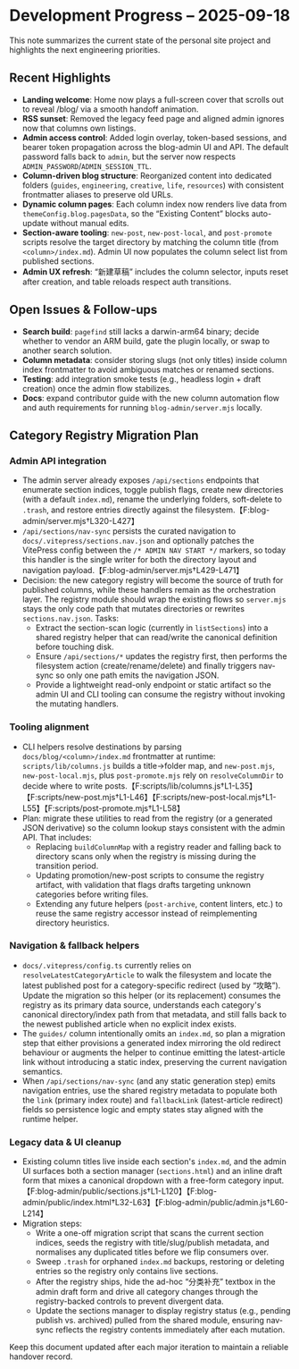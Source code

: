 # Development Progress – 2025-09-18

This note summarizes the current state of the personal site project and highlights the next engineering priorities.

## Recent Highlights
- **Landing welcome**: Home now plays a full-screen cover that scrolls out to reveal /blog/ via a smooth handoff animation.
- **RSS sunset**: Removed the legacy feed page and aligned admin ignores now that columns own listings.
- **Admin access control**: Added login overlay, token-based sessions, and bearer token propagation across the blog-admin UI and API. The default password falls back to `admin`, but the server now respects `ADMIN_PASSWORD`/`ADMIN_SESSION_TTL`.
- **Column-driven blog structure**: Reorganized content into dedicated folders (`guides`, `engineering`, `creative`, `life`, `resources`) with consistent frontmatter aliases to preserve old URLs.
- **Dynamic column pages**: Each column index now renders live data from `themeConfig.blog.pagesData`, so the “Existing Content” blocks auto-update without manual edits.
- **Section-aware tooling**: `new-post`, `new-post-local`, and `post-promote` scripts resolve the target directory by matching the column title (from `<column>/index.md`). Admin UI now populates the column select list from published sections.
- **Admin UX refresh**: “新建草稿” includes the column selector, inputs reset after creation, and table reloads respect auth transitions.

## Open Issues & Follow-ups
- **Search build**: `pagefind` still lacks a darwin-arm64 binary; decide whether to vendor an ARM build, gate the plugin locally, or swap to another search solution.
- **Column metadata**: consider storing slugs (not only titles) inside column index frontmatter to avoid ambiguous matches or renamed sections.
- **Testing**: add integration smoke tests (e.g., headless login + draft creation) once the admin flow stabilizes.
- **Docs**: expand contributor guide with the new column automation flow and auth requirements for running `blog-admin/server.mjs` locally.

## Category Registry Migration Plan

### Admin API integration
- The admin server already exposes `/api/sections` endpoints that enumerate section indices, toggle publish flags, create new directories (with a default `index.md`), rename the underlying folders, soft-delete to `.trash`, and restore entries directly against the filesystem.【F:blog-admin/server.mjs†L320-L427】
- `/api/sections/nav-sync` persists the curated navigation to `docs/.vitepress/sections.nav.json` and optionally patches the VitePress config between the `/* ADMIN NAV START */` markers, so today this handler is the single writer for both the directory layout and navigation payload.【F:blog-admin/server.mjs†L429-L471】
- Decision: the new category registry will become the source of truth for published columns, while these handlers remain as the orchestration layer. The registry module should wrap the existing flows so `server.mjs` stays the only code path that mutates directories or rewrites `sections.nav.json`. Tasks:
  - Extract the section-scan logic (currently in `listSections`) into a shared registry helper that can read/write the canonical definition before touching disk.
  - Ensure `/api/sections/*` updates the registry first, then performs the filesystem action (create/rename/delete) and finally triggers nav-sync so only one path emits the navigation JSON.
  - Provide a lightweight read-only endpoint or static artifact so the admin UI and CLI tooling can consume the registry without invoking the mutating handlers.

### Tooling alignment
- CLI helpers resolve destinations by parsing `docs/blog/<column>/index.md` frontmatter at runtime: `scripts/lib/columns.js` builds a title→folder map, and `new-post.mjs`, `new-post-local.mjs`, plus `post-promote.mjs` rely on `resolveColumnDir` to decide where to write posts.【F:scripts/lib/columns.js†L1-L35】【F:scripts/new-post.mjs†L1-L46】【F:scripts/new-post-local.mjs†L1-L55】【F:scripts/post-promote.mjs†L1-L58】
- Plan: migrate these utilities to read from the registry (or a generated JSON derivative) so the column lookup stays consistent with the admin API. That includes:
  - Replacing `buildColumnMap` with a registry reader and falling back to directory scans only when the registry is missing during the transition period.
  - Updating promotion/new-post scripts to consume the registry artifact, with validation that flags drafts targeting unknown categories before writing files.
  - Extending any future helpers (`post-archive`, content linters, etc.) to reuse the same registry accessor instead of reimplementing directory heuristics.

### Navigation & fallback helpers
- `docs/.vitepress/config.ts` currently relies on `resolveLatestCategoryArticle` to walk the filesystem and locate the latest published post for a category-specific redirect (used by “攻略”). Update the migration so this helper (or its replacement) consumes the registry as its primary data source, understands each category's canonical directory/index path from that metadata, and still falls back to the newest published article when no explicit index exists.
- The `guides/` column intentionally omits an `index.md`, so plan a migration step that either provisions a generated index mirroring the old redirect behaviour or augments the helper to continue emitting the latest-article link without introducing a static index, preserving the current navigation semantics.
- When `/api/sections/nav-sync` (and any static generation step) emits navigation entries, use the shared registry metadata to populate both the `link` (primary index route) and `fallbackLink` (latest-article redirect) fields so persistence logic and empty states stay aligned with the runtime helper.

### Legacy data & UI cleanup
- Existing column titles live inside each section's `index.md`, and the admin UI surfaces both a section manager (`sections.html`) and an inline draft form that mixes a canonical dropdown with a free-form category input.【F:blog-admin/public/sections.js†L1-L120】【F:blog-admin/public/index.html†L32-L63】【F:blog-admin/public/admin.js†L60-L214】
- Migration steps:
  - Write a one-off migration script that scans the current section indices, seeds the registry with title/slug/publish metadata, and normalises any duplicated titles before we flip consumers over.
  - Sweep `.trash` for orphaned `index.md` backups, restoring or deleting entries so the registry only contains live sections.
  - After the registry ships, hide the ad-hoc “分类补充” textbox in the admin draft form and drive all category changes through the registry-backed controls to prevent divergent data.
  - Update the sections manager to display registry status (e.g., pending publish vs. archived) pulled from the shared module, ensuring nav-sync reflects the registry contents immediately after each mutation.

Keep this document updated after each major iteration to maintain a reliable handover record.





